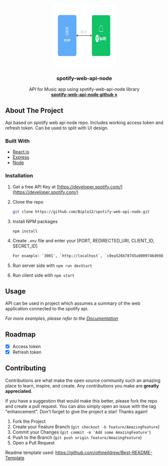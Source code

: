 <div id="top"></div>
<br />
<div align="center">
  <a href="https://github.com/Biplo12/spotify-web-api-node">
    <img src="./Client/public/spotify-api.png" alt="Logo" width="200" height="200">
  </a>

<h3 align="center">spotify-web-api-node</h3>

  <p align="center">
    API for Music app using spotify-web-api-node library
    <br />
    <a href="https://github.com/thelinmichael/spotify-web-api-node"><strong>spotify-web-api-node github »</strong></a>
    <br />
  </p>
</div>

<!-- ABOUT THE PROJECT -->

## About The Project

Api based on spotify web api node repo. Includes working access token and refresh token. Can be used to split with UI design.

### Built With

- [React.js](https://reactjs.org/)
- [Express](https://expressjs.com/)
- [Node](https://nodejs.org/en/)

<!-- GETTING STARTED -->

### Installation

1. Get a free API Key at [https://developer.spotify.com/](https://developer.spotify.com/)
2. Clone the repo
   ```sh
   git clone https://github.com/Biplo12/spotify-web-api-node.git
   ```
3. Install NPM packages
   ```sh
   npm install
   ```
4. Create `.env` file and enter your [PORT, REDIRECTED_URI, CLIENT_ID, SECRET_ID]
   ```sh
   For example: `3001`, `http://localhost`, `c0ea526b78745a9009746d6981`, `47f9d224e6ca3478ff137b0b47f9d224`
   ```
5. Run server side with `npm run devStart`

6. Run client side with `npm start`

<!-- USAGE EXAMPLES -->

## Usage

API can be used in project which assumes a summary of the web application connected to the spotify api.

_For more examples, please refer to the [Documentation](https://github.com/thelinmichael/spotify-web-api-node)_

<!-- ROADMAP -->

## Roadmap

- [x] Access token
- [x] Refresh token

<!-- CONTRIBUTING -->

## Contributing

Contributions are what make the open source community such an amazing place to learn, inspire, and create. Any contributions you make are **greatly appreciated**.

If you have a suggestion that would make this better, please fork the repo and create a pull request. You can also simply open an issue with the tag "enhancement".
Don't forget to give the project a star! Thanks again!

1. Fork the Project
2. Create your Feature Branch (`git checkout -b feature/AmazingFeature`)
3. Commit your Changes (`git commit -m 'Add some AmazingFeature'`)
4. Push to the Branch (`git push origin feature/AmazingFeature`)
5. Open a Pull Request

Readme template used: https://github.com/othneildrew/Best-README-Template
